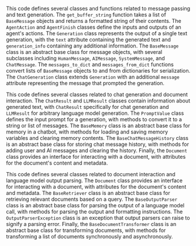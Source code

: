 This code defines several classes and functions related to message passing and text generation. The `get_buffer_string` function takes a list of `BaseMessage` objects and returns a formatted string of their contents. The `AgentAction` and `AgentFinish` classes define the inputs and outputs of an agent's actions. The `Generation` class represents the output of a single text generation, with the `text` attribute containing the generated text and `generation_info` containing any additional information. The `BaseMessage` class is an abstract base class for message objects, with several subclasses including `HumanMessage`, `AIMessage`, `SystemMessage`, and `ChatMessage`. The `messages_to_dict` and `messages_from_dict` functions convert lists of `BaseMessage` objects to and from dictionaries for serialization. The `ChatGeneration` class extends `Generation` with an additional `message` attribute representing the message that prompted the generation.

This code defines several classes related to chat generation and document interaction. The `ChatResult` and `LLMResult` classes contain information about generated text, with `ChatResult` specifically for chat generation and `LLMResult` for arbitrary language model generation. The `PromptValue` class defines the input prompt for a generation, with methods to convert it to a string or list of messages. The `BaseMemory` class is an abstract base class for memory in a chatbot, with methods for loading and saving memory variables and clearing memory contents. The `BaseChatMessageHistory` class is an abstract base class for storing chat message history, with methods for adding user and AI messages and clearing the history. Finally, the `Document` class provides an interface for interacting with a document, with attributes for the document's content and metadata.

This code defines several classes related to document interaction and language model output parsing. The `Document` class provides an interface for interacting with a document, with attributes for the document's content and metadata. The `BaseRetriever` class is an abstract base class for retrieving relevant documents based on a query. The `BaseOutputParser` class is an abstract base class for parsing the output of a language model call, with methods for parsing the output and formatting instructions. The `OutputParserException` class is an exception that output parsers can raise to signify a parsing error. Finally, the `BaseDocumentTransformer` class is an abstract base class for transforming documents, with methods for transforming a list of documents synchronously and asynchronously.

